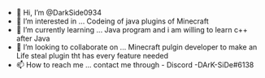 - 👋 Hi, I’m @DarkSide0934
- 👀 I’m interested in ... Codeing of java plugins of Minecraft
- 🌱 I’m currently learning ... Java program and i am willing to learn c++ after Java
- 💞️ I’m looking to collaborate on ... Minecraft pulgin developer to make an Life steal plugin tht has every feature needed
- 📫 How to reach me ... contact me through - Discord -DArK-SiDe#6138
<!---
DarkSide0934/DarkSide0934 is a ✨ special ✨ repository because its `README.md` (this file) appears on your GitHub profile.
You can click the Preview link to take a look at your changes.
--->
